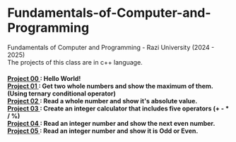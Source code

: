 # Fundamentals-of-Computer-and-Programming
Fundamentals of Computer and Programming - Razi University (2024 - 2025) <br/>
The projects of this class are in c++ language. <br/>
<h4>
  <p>
    <a href="https://github.com/Mohammad-Reza-Karami/Fundamentals-of-Computer-and-Programming/tree/master/Project%2000/Answer.cpp"> Project 00 <a/>: Hello World!
    <br/>
    <a href="https://github.com/Mohammad-Reza-Karami/Fundamentals-of-Computer-and-Programming/tree/master/Project%2001/Answer.cpp"> Project 01 <a/>: Get two whole numbers and show the maximum of them. (Using ternary conditional operator)
    <br/>
    <a href="https://github.com/Mohammad-Reza-Karami/Fundamentals-of-Computer-and-Programming/tree/master/Project%2002/Answer.cpp"> Project 02 <a/>: Read a whole number and show it's absolute value.
    <br/>
    <a href="https://github.com/Mohammad-Reza-Karami/Fundamentals-of-Computer-and-Programming/tree/master/Project%2003/Answer.cpp"> Project 03 <a/>: Create an integer calculator that includes five operators (+ - * / %) 
    <br/>
    <a href="https://github.com/Mohammad-Reza-Karami/Fundamentals-of-Computer-and-Programming/tree/master/Project%2004/Answer.cpp"> Project 04 <a/>: Read an integer number and show the next even number. 
    <br/>
    <a href="https://github.com/Mohammad-Reza-Karami/Fundamentals-of-Computer-and-Programming/tree/master/Project%2005/Answer.cpp"> Project 05 <a/>: Read an integer number and show it is Odd or Even.
  <p/>
</h4>
